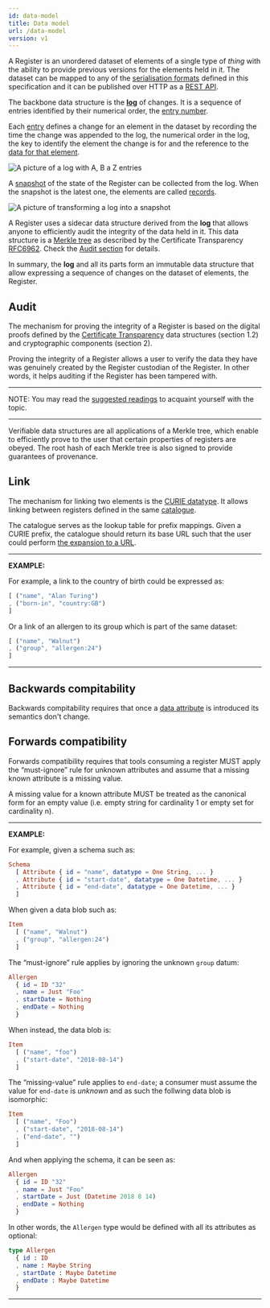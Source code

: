 ```yaml
---
id: data-model
title: Data model
url: /data-model
version: v1
---
```


A Register is an unordered dataset of elements of a single type of _thing_
with the ability to provide previous versions for the elements held in it. The
dataset can be mapped to any of the [serialisation
formats](/v1/rest-api#serialisation) defined in this specification and it can be
published over HTTP as a [REST API](/v1/rest-api).

The backbone data structure is the [**log**](/v1/glossary/log) of changes. It is
a sequence of entries identified by their numerical order, the [entry
number](/v1/glossary/entry#number).

Each [entry](/v1/glossary/entry) defines a change for an element in the dataset
by recording the time the change was appended to the log, the numerical order
in the log, the key to identify the element the change is for and the
reference to the [data for that element](/v1/glossary/item).

![A picture of a log with A, B a Z entries](data-model-log.svg)

A [snapshot](/v1/glossary/snapshot) of the state of the Register can be collected
from the log. When the snapshot is the latest one, the elements are called
[records](/v1/glossary/record).

![A picture of transforming a log into a snapshot](data-model-snapshot.svg)


A Register uses a sidecar data structure derived from the **log** that allows
anyone to efficiently audit the integrity of the data held in it. This data
structure is a [Merkle tree](https://en.wikipedia.org/wiki/Merkle_tree) as
described by the Certificate Transparency [RFC6962](@rfc6962). Check the
[Audit section](/v1/data-model/audit) for details.

In summary, the **log** and all its parts form an immutable data structure that
allow expressing a sequence of changes on the dataset of elements, the
Register.


## Audit

The mechanism for proving the integrity of a Register is based on the digital
proofs defined by the [Certificate Transparency](@rfc6962) data structures
(section 1.2) and cryptographic components (section 2).

Proving the integrity of a Register allows a user to verify the data they have
was genuinely created by the Register custodian of the Register. In other
words, it helps auditing if the Register has been tampered with.

***
NOTE: You may read the [suggested readings](/v1/introduction#suggested-readings)
to acquaint yourself with the topic.
***

Verifiable data structures are all applications of a Merkle tree, which enable
to efficiently prove to the user that certain properties of registers are
obeyed. The root hash of each Merkle tree is also signed to provide guarantees
of provenance.

## Link

The mechanism for linking two elements is the [CURIE datatype](/v1/datatypes/curie).
It allows linking between registers defined in the same [catalogue](/v1/glossary/catalogue).

The catalogue serves as the lookup table for prefix mappings. Given a CURIE
prefix, the catalogue should return its base URL such that the user could
perform [the expansion to a URL](/v1/datatypes/curie#expansion-to-url).

***
**EXAMPLE:**

For example, a link to the country of birth could be expressed as:

```elm
[ ("name", "Alan Turing")
, ("born-in", "country:GB")
]
```

Or a link of an allergen to its group which is part of the same dataset:

```elm
[ ("name", "Walnut")
, ("group", "allergen:24")
]
```
***

## Backwards compitability

Backwards compitability requires that once a [data
attribute](/v1/glossary/attribute) is introduced its semantics don't change.


## Forwards compatibility

Forwards compatibility requires that tools consuming a register MUST apply the
“must-ignore” rule for unknown attributes and assume that a missing known
attribute is a missing value.

A missing value for a known attribute MUST be treated as the canonical form
for an empty value (i.e. empty string for cardinality 1 or empty set for
cardinality n).

***
**EXAMPLE:**

For example, given a schema such as:

```elm
Schema
  [ Attribute { id = "name", datatype = One String, ... }
  , Attribute { id = "start-date", datatype = One Datetime, ... }
  , Attribute { id = "end-date", datatype = One Datetime, ... }
  ]
```

When given a data blob such as:

```elm
Item
  [ ("name", "Walnut")
  , ("group", "allergen:24")
  ]
```

The “must-ignore” rule applies by ignoring the unknown `group` datum:

```elm
Allergen
  { id = ID "32"
  , name = Just "Foo"
  , startDate = Nothing
  , endDate = Nothing
  }
```


When instead, the data blob is:

```elm
Item
  [ ("name", "foo")
  , ("start-date", "2018-08-14")
  ]
```

The “missing-value” rule applies to `end-date`; a consumer must assume the
value for `end-date` is _unknown_ and as such the follwing data blob is
isomorphic:


```elm
Item
  [ ("name", "Foo")
  , ("start-date", "2018-08-14")
  , ("end-date", "")
  ]
```

And when applying the schema, it can be seen as:

```elm
Allergen
  { id = ID "32"
  , name = Just "Foo"
  , startDate = Just (Datetime 2018 8 14)
  , endDate = Nothing
  }
```

In other words, the `Allergen` type would be defined with all its attributes
as optional:

```elm
type Allergen
  { id : ID
  , name : Maybe String
  , startDate : Maybe Datetime
  , endDate : Maybe Datetime
  }
```

***
